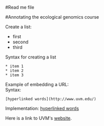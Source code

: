 #Read me file

#Annotating the ecological genomics course

Create a list:   
* first   
* second   
* third   

Syntax for creating a list
```
* item 1   
* item 2   
* item 3   
```

Example of embedding a URL:   
Syntax:
```
[hyperlinked words](http://www.uvm.edu/)
```
Implementation:
[hyperlinked words](http://www.uvm.edu/)

Here is a link to UVM's [website](http://www.uvm.edu/).
